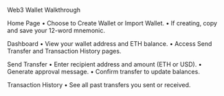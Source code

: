 Web3 Wallet Walkthrough

Home Page
•	Choose to Create Wallet or Import Wallet.
•	If creating, copy and save your 12-word mnemonic.
  
Dashboard
•	View your wallet address and ETH balance.
•	Access Send Transfer and Transaction History pages.
  
Send Transfer
•	Enter recipient address and amount (ETH or USD).
•	Generate approval message.
•	Confirm transfer to update balances.
  
Transaction History
•	See all past transfers you sent or received.


